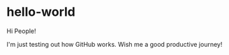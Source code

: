 # hello-world

Hi People!

I'm just testing out how GitHub works. 
Wish me a good productive journey!

